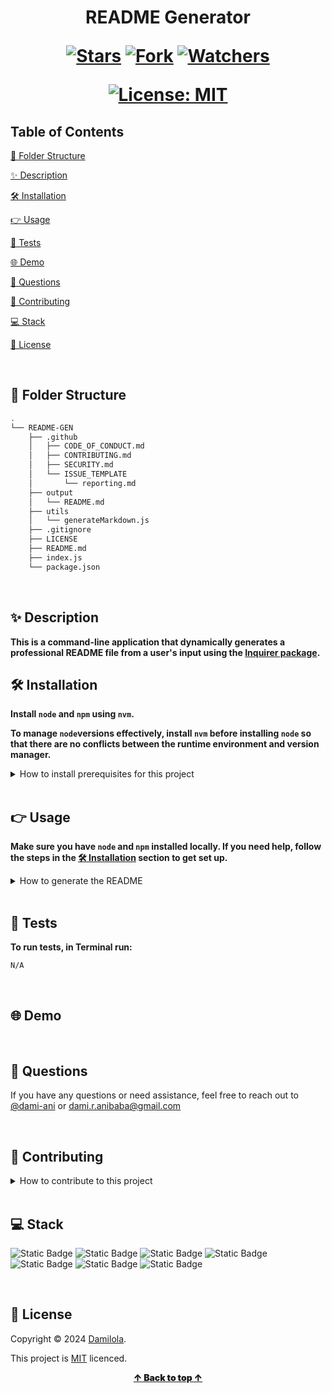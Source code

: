 <h1 align="center">

README Generator

[![Stars](https://img.shields.io/github/stars/dami-ani/README-GEN?style=social)](https://github.com/dami-ani/README-GEN/stargazers)
[![Fork](https://img.shields.io/github/forks/dami-ani/README-GEN?style=social)](https://github.com/dami-ani/README-GEN/network/members)
[![Watchers](https://img.shields.io/github/watchers/dami-ani/README-GEN?style=social)](https://github.com/dami-ani/README-GEN/watchers)

[![License: MIT](https://img.shields.io/badge/License-MIT-skyblue.svg)](https://opensource.org/licenses/MIT)
</h1>

## Table of Contents 
[📂 Folder Structure](https://github.com/dami-ani/README-GEN?tab=readme-ov-file#-folder-structure)

[✨ Description](https://github.com/dami-ani/README-GEN?tab=readme-ov-file#-description)

[🛠️ Installation](https://github.com/dami-ani/README-GEN?tab=readme-ov-file#%EF%B8%8F-installation)

[👉 Usage](https://github.com/dami-ani/README-GEN?tab=readme-ov-file#-usage)

[📝 Tests](https://github.com/dami-ani/README-GEN?tab=readme-ov-file#-tests)

[🌐 Demo](https://github.com/dami-ani/README-GEN?tab=readme-ov-file#-demo)

[💬 Questions](https://github.com/dami-ani/README-GEN?tab=readme-ov-file#-questions)

[🤝 Contributing](https://github.com/dami-ani/README-GEN?tab=readme-ov-file#-contributing)

[💻 Stack](https://github.com/dami-ani/README-GEN?tab=readme-ov-file#-stack)

[📄 License](https://github.com/dami-ani/README-GEN?tab=readme-ov-file#-license)

<br>

## 📂 Folder Structure 

```sh
.
└── README-GEN
    ├── .github
    │   ├── CODE_OF_CONDUCT.md
    │   ├── CONTRIBUTING.md
    │   ├── SECURITY.md
    │   └── ISSUE_TEMPLATE
    │       └── reporting.md
    ├── output
    │   └── README.md
    ├── utils
    │   └── generateMarkdown.js
    ├── .gitignore
    ├── LICENSE
    ├── README.md
    ├── index.js
    └── package.json
```

<br>

## ✨ Description
**This is a command-line application that dynamically generates a professional README file from a user's input using the [Inquirer package](https://www.npmjs.com/package/inquirer).**
<br>

## 🛠️ Installation
**Install `node` and `npm` using `nvm`.**

**To manage `node`versions effectively, install `nvm` before installing `node` so that there are no conflicts between the runtime environment and version manager.**

<details>
<summary>How to install prerequisites for this project</summary>

---

**Install `nvm`**

1. Use cURL to download installation script. In Terminal run the following command:
```sh
 curl -o- https://raw.githubusercontent.com/nvm-sh/nvm/v0.38.0/install.sh | bash
```

2. Follow the instructions on your Terminal, you'll be promted to add some lines to your shell config file `.zshrc`. 

    Open your shell config file `.zshrc` in vscode, in Terminal run the following command:
```sh
code . zshrc
```

3. At the bottom of your `.zshrc` file, copy and paste the following:

```sh
export NVM_DIR="$HOME/.nvm"
[ -s "$NVM_DIR/nvm.sh" ] && \. "$NVM_DIR/nvm.sh"
[ -s "$NVM_DIR/bash_completion" ] && \. "$NVM_DIR/bash_completion" 
```

4. Save the file and exit vscode. 

5. Restart Terminal to apply the changes or run the following command in Terminal:
```sh
source . ~/.zshrc 
```
6. Confirm `nvm` is installed, in Terminal run the following command:
```sh
nvm -- version
```

---

<br>

**Install `node`**

1. In Terminal run the following command:
```sh
nvm install --lts
```

2. Confirm `node` is installed, in Terminal run the following command:
```sh
node -- version
```

---

<br>

**Confirm `npm` is installed**

1. In Terminal run the following command:
```sh
npm --version
```

2. If you don't have npm installed, in terminal run the following command:
```sh
npm install -g npm
```
</details>

<br>

## 👉 Usage
**Make sure you have `node` and `npm` installed locally. If you need help, follow the steps in the [🛠️ Installation](https://github.com/dami-ani/README-GEN?tab=readme-ov-file#%EF%B8%8F-installation) section to get set up.**

<details>
<summary>How to generate the README</summary>
<br>

1. Clone the Repository, in Terminal run the following command:
```sh
git clone https://github.com/YOUR_USERNAME/README-GEN/.git
```

2. Generate a new README, go to your project directory, in Terminal run the following command:
```sh
cd yourProjectDirectory
node index.js 
```

3. Follow the prompts to provide information about your project, like its title, description, usage, and more.

4. Once task are completed, locate the generated README in the `output` directory, open it with vscode for review.

5. Customise the generated README to your liking. 

6. Save your changes and commit your new README file to your project repository!
</details>

<br>

## 📝 Tests
**To run tests, in Terminal run:**
```sh
N/A
```
<br>

## 🌐 Demo

<br>

## 💬 Questions
If you have any questions or need assistance, feel free to reach out to [@dami-ani](https://github.com/dami-ani) or [dami.r.anibaba@gmail.com](mailto:dami.r.anibaba@gmail.com)

<br>

## 🤝 Contributing
<details>
<summary>How to contribute to this project</summary>
<br>

1. Fork it

2. Clone the forked repository to your local environment, in Terminal run the following command:
```sh
git clone https://github.com/YOUR_USERNAME/README-GEN/.git
```

1. Create your feature branch, in Terminal run the following command:
```sh
git checkout -b feature/yourBranchName
```

1. Make your changes.

2. Commit your changes, in Terminal run the following command:
```sh
git add -A
git commit -m "Add yourBranchName"
```

1. Push your changes to your forked repository, in Terminal run the following command:
```sh
git push origin feature/yourBranchName
```

1. Create a pull request for review. 

2. Review and address feedback. Make necessary changes and then complete stpes 5-7.

**✨ Once your pull request is approved, it will be merged into the main branch ✨**
</details>

<br>

## 💻 Stack 
![Static Badge](https://img.shields.io/badge/GIT-skyblue?style=flat)
![Static Badge](https://img.shields.io/badge/CSS-skyblue?style=flat)
![Static Badge](https://img.shields.io/badge/NPM-skyblue?style=flat)
![Static Badge](https://img.shields.io/badge/HTML-skyblue?style=flat)
![Static Badge](https://img.shields.io/badge/NODE.JS-skyblue?style=flat)
![Static Badge](https://img.shields.io/badge/JAVASCRIPT-skyblue?style=flat)
![Static Badge](https://img.shields.io/badge/MARKDOWN-skyblue?style=flat)

<br>

## 📄 License
Copyright ©️ 2024 [Damilola](https://github.com/dami-ani).

This project is [MIT](./LICENSE) licenced.

<div align="center" style="font-weight: 900;"> <a href="#table-of-contents">↑ Back to top ↑</a></div>

